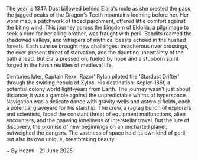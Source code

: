 
The year is 1347.  Dust billowed behind Elara's mule as she crested the pass, the jagged peaks of the Dragon's Teeth mountains looming before her.  Her worn map, a patchwork of faded parchment, offered little comfort against the biting wind.  This journey across the kingdom of Eldoria, a pilgrimage to seek a cure for her ailing brother, was fraught with peril.  Bandits roamed the shadowed valleys, and whispers of mythical beasts echoed in the hushed forests.  Each sunrise brought new challenges: treacherous river crossings, the ever-present threat of starvation, and the daunting uncertainty of the path ahead.  But Elara pressed on, fueled by hope and a stubborn spirit forged in the harsh realities of medieval life.


Centuries later, Captain Rexx 'Razor' Rylan piloted the 'Stardust Drifter' through the swirling nebula of Xylos.  His destination: Kepler-186f, a potential colony world light-years from Earth.  The journey wasn't just about distance; it was a gamble against the unpredictable whims of hyperspace.  Navigation was a delicate dance with gravity wells and asteroid fields, each a potential graveyard for his starship.  The crew, a ragtag bunch of explorers and scientists, faced the constant threat of equipment malfunctions, alien encounters, and the gnawing loneliness of interstellar travel.  But the lure of discovery, the promise of new beginnings on an uncharted planet, outweighed the dangers.  The vastness of space held its own kind of peril, but also its own unique, breathtaking beauty.

~ By Hozmi - 21 June 2025
